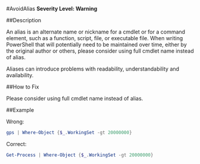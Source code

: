 #AvoidAlias 
**Severity Level: Warning**


##Description

An alias is an alternate name or nickname for a cmdlet or for a command element, such as a function, script, file, or executable file. 
When writing PowerShell that will potentially need to be maintained over time, either by the original author or others, please consider using full cmdlet name instead of alias. 

Aliases can introduce problems with readability, understandability and availability.

##How to Fix

Please consider using full cmdlet name instead of alias. 

##Example

Wrong:
``` PowerShell
gps | Where-Object {$_.WorkingSet -gt 20000000}
```

Correct:
``` PowerShell
Get-Process | Where-Object {$_.WorkingSet -gt 20000000}
```
